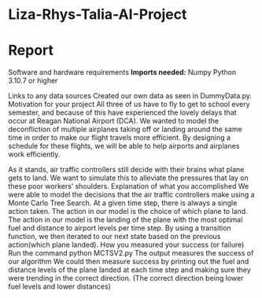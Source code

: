 # Liza-Rhys-Talia-AI-Project
# Report

Software and hardware requirements
**Imports needed:** 
Numpy
Python 3.10.7 or higher 

Links to any data sources
Created our own data as seen in DummyData.py. 
Motivation for your project
All three of us have to fly to get to school every semester, and because of this have experienced the lovely delays that occur at Reagan National Airport (DCA). We wanted to model the deconfliction of multiple airplanes taking off or landing around the same time in order to make our flight travels more efficient. By designing a schedule for these flights, we will be able to help airports and airplanes work efficiently. 

As it stands, air traffic controllers still decide with their brains what plane gets to land. We want to simulate this to alleviate the pressures that lay on these poor workers’ shoulders. 
Explanation of what you accomplished
We were able to model the decisions that the air traffic controllers make using a Monte Carlo Tree Search. 
At a given time step, there is always a single action taken. 
The action in our model is the choice of which plane to land. 
The action in our model is the landing of the plane with the most optimal fuel and distance to airport levels per time step. 
By using a transition function, we then iterated to our next state based on the previous action(which plane landed). 
How you measured your success (or failure)
Run the command python MCTSV2.py
The output measures the success of our algorithm
We could then measure success by printing out the fuel and distance levels of the plane landed at each time step and making sure they were trending in the correct direction. (The correct direction being lower fuel levels and lower distances)
